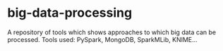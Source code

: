 # big-data-processing
A repository of tools which shows approaches to which big data can be processed. Tools used: PySpark, MongoDB, SparkMLib, KNIME...  
